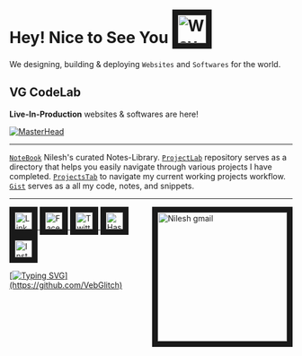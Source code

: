 




# Hey! Nice to See You <a href="https://github.com/VebGlitch" target="_blank"> <img src="https://github.com/NileshNama/Assets/blob/main/smileyEmojigif.gif" alt="Wave handGif" width="50" border="10" /> </a> 






<!-- About me Section -->

<!-- <a href="https://blogs.nileshnama.com" target="_blank" > <img align="left"  src="https://github.com/NileshNama/Assets/blob/main/marginalia-programming.gif"   alt="Nilesh's Articles on hashnode" width="280" border="10"/> </a> -->



We designing, building & deploying `Websites` and `Softwares` for the world.



<!--& sometimes I write **techy stuff** also at [`Articles`](https://blogs.nileshnama.com "Nilesh's Articles") -->



<!-- <a href="https://blogs.nileshnama.com" target="_blank" > <img align="right"  src="https://github.com/NileshNama/NileshNama/blob/main/blogLogoOfficial.png"   alt="Nilesh's Articles on hashnode" width="280" border="10"/> </a> -->

<!-- My Skills Section -->
<!-- <a href="https://blogs.nileshnama.com" > <img align="left"  src="https://github.com/NileshNama/NileshNama/blob/main/_%20%20(18).png "    target="_blank" alt="Nilesh's Articles" width="150" border="10"/> </a> -->
 
 






<!-- Example of work image/gif/ linked with actual demo site: we need to add image/gif & Link to the actual demo website or youtube video itself-->

## VG CodeLab 
 **Live-In-Production** websites & softwares are here!
 
 <!--HBanner -->
[![MasterHead](https://github.com/NileshNama/NileshNama/blob/main/1CodeLab%20Cover%20Image%20(1366%20%C3%97%20768%20px).gif)](https://codelab.nileshnama.com)








<!--
<a href="------------------" target="_blank"> <img src="https://github.com/NileshNama/Assets/blob/main/Demo%20SS.png" alt="-----------" width="400" border="10" /></a>
<a href="------------------" target="_blank"> <img src="https://github.com/NileshNama/Assets/blob/main/Demo%20SS.png" alt="-----------" width="400" border="10" /></a> 
 
-->

 <!-- youtube videos

<a href="https://www.youtube.com/watch?v=60ItHLz5WEA" target="_blank"><img src="https://github.com/NileshNama/Assets/blob/main/Alan%20Walker.jpg" 
alt="jubin yt video" width="240"  border="10" /></a>

-->



<!-- # Badges 
<a href="https://www.credly.com/badges/2bcf6e67-31d5-4469-a63c-f07c8ec51c17/public_url" target="_blank"> <img src="https://github.com/NileshNama/NileshNama/blob/main/google-it-support-certificate%20(1).png" alt="html5 Certified" width="120"  border="10"/> </a> 

--> 

---

[`NoteBook`](https://github.com/VebGlitch/NoteBook) Nilesh's curated Notes-Library. [`ProjectLab`](https://github.com/VebGlitch/ProjectLab) repository serves as a directory that helps you easily navigate through various projects I have completed.
[`ProjectsTab`](https://github.com/VebGlitch?query=is%3Aopen+sort%3Acreated-asc&tab=projects) to navigate my current working projects workflow. [`Gist`](https://gist.github.com/VebGlitch) serves as a all my code, notes, and snippets.




---
<!-- Connect with me  -->
<a href="https://github.com/VebGlitch" target="_blank"> <img align="right" src="https://user-images.githubusercontent.com/83578068/190886850-029b2ce4-7b0d-47dd-8781-7092bee9b79e.png" alt="Nilesh gmail" width="230" border="10"/> </a>

<a href="https://www.linkedin.com/company/82633341" target="_blank"> <img src="https://user-images.githubusercontent.com/83578068/182090042-66a4d07a-19b3-4a0e-bb55-90433202f364.png" alt="LinkedIN" width="30" height="30" border="10"/>   <a href="https://www.facebook.com/vebglitch/" target="_blank"> <img  src="https://user-images.githubusercontent.com/83578068/182090072-f1ec00dd-05fa-46e5-92f9-6b91bda8cedf.png" alt="FaceBook" width="30" height="30" border="10"/> <a href="https://www.twitter.com/vebglitch" target="_blank"> <img  src="https://user-images.githubusercontent.com/83578068/182090162-2185eaae-fa13-46e7-9234-35e9aaae4a90.png" alt="Twitter" width="30" height="30" border="10"/> <a href="https://hashnode.com/@Vebglitch" target="_blank"> <img  src="https://user-images.githubusercontent.com/83578068/182090131-0eb5011a-7611-45c7-8e3a-42416d7a3100.png" alt="HashNode" width="30" height="30" border="10"/>
<a href="https://www.instagram.com/vebglitch" target="_blank"> <img  src="https://user-images.githubusercontent.com/83578068/182090113-295874ae-3dee-445c-831a-a42314543047.png" alt="Instagram" width="30" height="30" border="10"/>


 <!-- moving text -->

[![Typing SVG](https://readme-typing-svg.herokuapp.com?font=Montserrat&width=600&height=100&lines=thank+you+so+much%2C+have+a+great+day+!)](https://github.com/VebGlitch)

<!-- End of the File by NileshNama NileshNama and MIT Licensed-->
 
 
 
 
 
 
 
  
 
  
  
 


<!-- [![Typing SVG](https://readme-typing-svg.herokuapp.com?color=FF6666&lines=thank+you+so+much+!;have+a+great+day+!)](https://github.com/NileshNama) -->



